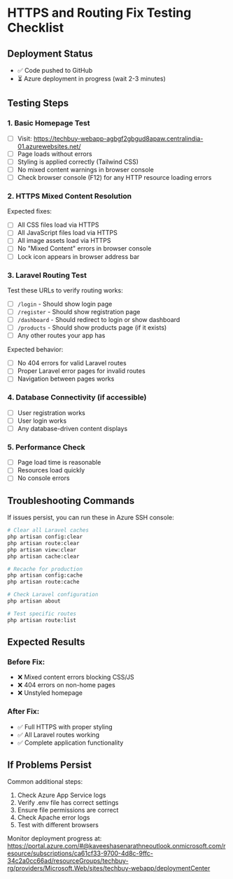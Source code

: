 # HTTPS and Routing Fix Testing Checklist

## Deployment Status

-   ✅ Code pushed to GitHub
-   ⏳ Azure deployment in progress (wait 2-3 minutes)

## Testing Steps

### 1. Basic Homepage Test

-   [ ] Visit: https://techbuy-webapp-agbgf2gbgud8apaw.centralindia-01.azurewebsites.net/
-   [ ] Page loads without errors
-   [ ] Styling is applied correctly (Tailwind CSS)
-   [ ] No mixed content warnings in browser console
-   [ ] Check browser console (F12) for any HTTP resource loading errors

### 2. HTTPS Mixed Content Resolution

Expected fixes:

-   [ ] All CSS files load via HTTPS
-   [ ] All JavaScript files load via HTTPS
-   [ ] All image assets load via HTTPS
-   [ ] No "Mixed Content" errors in browser console
-   [ ] Lock icon appears in browser address bar

### 3. Laravel Routing Test

Test these URLs to verify routing works:

-   [ ] `/login` - Should show login page
-   [ ] `/register` - Should show registration page
-   [ ] `/dashboard` - Should redirect to login or show dashboard
-   [ ] `/products` - Should show products page (if it exists)
-   [ ] Any other routes your app has

Expected behavior:

-   [ ] No 404 errors for valid Laravel routes
-   [ ] Proper Laravel error pages for invalid routes
-   [ ] Navigation between pages works

### 4. Database Connectivity (if accessible)

-   [ ] User registration works
-   [ ] User login works
-   [ ] Any database-driven content displays

### 5. Performance Check

-   [ ] Page load time is reasonable
-   [ ] Resources load quickly
-   [ ] No console errors

## Troubleshooting Commands

If issues persist, you can run these in Azure SSH console:

```bash
# Clear all Laravel caches
php artisan config:clear
php artisan route:clear
php artisan view:clear
php artisan cache:clear

# Recache for production
php artisan config:cache
php artisan route:cache

# Check Laravel configuration
php artisan about

# Test specific routes
php artisan route:list
```

## Expected Results

### Before Fix:

-   ❌ Mixed content errors blocking CSS/JS
-   ❌ 404 errors on non-home pages
-   ❌ Unstyled homepage

### After Fix:

-   ✅ Full HTTPS with proper styling
-   ✅ All Laravel routes working
-   ✅ Complete application functionality

## If Problems Persist

Common additional steps:

1. Check Azure App Service logs
2. Verify .env file has correct settings
3. Ensure file permissions are correct
4. Check Apache error logs
5. Test with different browsers

Monitor deployment progress at:
https://portal.azure.com/#@kaveeshasenarathneoutlook.onmicrosoft.com/resource/subscriptions/ca61cf33-9700-4d8c-9ffc-34c2a0cc66ad/resourceGroups/techbuy-rg/providers/Microsoft.Web/sites/techbuy-webapp/deploymentCenter
